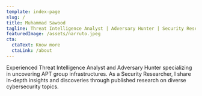 ```yaml
---
template: index-page
slug: /
title: Muhammad Sawood
tagline: Threat Intelligence Analyst | Adversary Hunter | Security Researcher
featuredImage: /assets/narruto.jpeg
cta:
  ctaText: Know more
  ctaLink: /about
---
```

Experienced Threat Intelligence Analyst and Adversary Hunter specializing in uncovering APT group infrastructures. As a Security Researcher, I share in-depth insights and discoveries through published research on diverse cybersecurity topics.